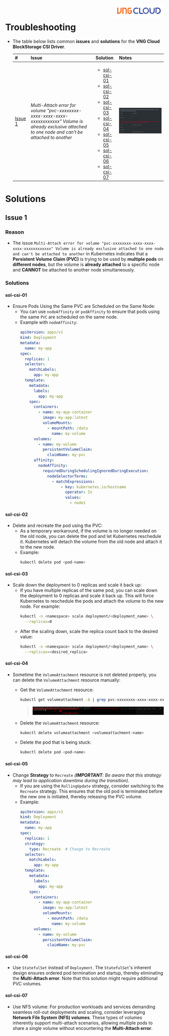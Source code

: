 <div style="float: right;"><img src="../../../images/01.png" width="160px" /></div><br>

# Troubleshooting

- The table below lists common **issues** and **solutions** for the **VNG Cloud BlockStorage CSI Driver**.

  | #                   | Issue                                                                                                                                                        | Solution                                                                                                        | Notes                                 |
  | ------------------- | ------------------------------------------------------------------------------------------------------------------------------------------------------------ | --------------------------------------------------------------------------------------------------------------- | ------------------------------------- |
  | [Issue 1](#issue-1) | _Multi-Attach error for volume "pvc-xxxxxxxx-xxxx-xxxx-xxxx-xxxxxxxxxxxx" Volume is already exclusive attached to one node and can't be attached to another_ | <ul><li>[sol-csi-01](#sol-csi-01)</li><li>[sol-csi-02](#sol-csi-02)</li><li>[sol-csi-03](#sol-csi-03)</li><li>[sol-csi-04](#sol-csi-04)</li><li>[sol-csi-05](#sol-csi-05)</li><li>[sol-csi-06](#sol-csi-06)</li><li>[sol-csi-07](#sol-csi-07)</li></ul> | ![](../../../images/csi/issue/01.png) |

# Solutions

## Issue 1

### Reason

- The issue `Multi-Attach error for volume "pvc-xxxxxxxx-xxxx-xxxx-xxxx-xxxxxxxxxxxx" Volume is already exclusive attached to one node and can't be attached to another` in Kubernetes indicates that a **Persistent Volume Claim (PVC)** is trying to be used by **multiple pods** on **different nodes**, but the volume is **already attached** to a specific node and **CANNOT** be attached to another node simultaneously.

### Solutions

#### sol-csi-01

- Ensure Pods Using the Same PVC are Scheduled on the Same Node:
  - You can use `nodeAffinity` or `podAffinity` to ensure that pods using the same `PVC` are scheduled on the same node.
  - Example with `nodeAffinity`:
    ```yaml
    apiVersion: apps/v1
    kind: Deployment
    metadata:
      name: my-app
    spec:
      replicas: 1
      selector:
        matchLabels:
          app: my-app
      template:
        metadata:
          labels:
            app: my-app
        spec:
          containers:
            - name: my-app-container
              image: my-app:latest
              volumeMounts:
                - mountPath: /data
                  name: my-volume
          volumes:
            - name: my-volume
              persistentVolumeClaim:
                claimName: my-pvc
          affinity:
            nodeAffinity:
              requiredDuringSchedulingIgnoredDuringExecution:
                nodeSelectorTerms:
                  - matchExpressions:
                      - key: kubernetes.io/hostname
                        operator: In
                        values:
                          - node1
    ```

#### sol-csi-02

- Delete and recreate the pod using the PVC:
  - As a temporary workaround, if the volume is no longer needed on the old node, you can delete the pod and let Kubernetes reschedule it. Kubernetes will detach the volume from the old node and attach it to the new node.
  - Example:
    ```bash
    kubectl delete pod <pod-name>
    ```

#### sol-csi-03

- Scale down the deployment to 0 replicas and scale it back up:
  - If you have multiple replicas of the same pod, you can scale down the deployment to 0 replicas and scale it back up. This will force Kubernetes to reschedule the pods and attach the volume to the new node. For example:
    ```bash
    kubectl -n <namespace> scale deployment/<deployment_name> \
      --replicas=0
    ```
  - After the scaling down, scale the replica count back to the desired value:
    ```bash
    kubectl -n <namespace> scale deployment/<deployment_name> \
      --replicas=<desired_replica>
    ```

#### sol-csi-04
- Sometime the `VolumeAttachment` resource is not deleted properly, you can delete the `VolumeAttachment` resource manually:
  - Get the `VolumeAttachment` resource:
    ```bash
    kubectl get volumeattachment -A | grep pvc-xxxxxxxx-xxxx-xxxx-xxxx-xxxxxxxxxxxx
    ```
    > ![](../../../images/csi/issue/02.png)
  - Delete the `VolumeAttachment` resource:
    ```bash
    kubectl delete volumeattachment <volumeattachment-name>
    ```
  
  - Delete the pod that is being stuck:
    ```bash
    kubectl delete pod <pod-name>
    ```

#### sol-csi-05
- Change **Strategy** to `Recreate` _(**IMPORTANT**: Be aware that this strategy may lead to application downtime during the transition)._
  - If you are using the `RollingUpdate` strategy, consider switching to the `Recreate` strategy. This ensures that the old pod is terminated before the new one is initiated, thereby releasing the PVC volume.
  - Example:
    ```yaml
    apiVersion: apps/v1
    kind: Deployment
    metadata:
      name: my-app
    spec:
      replicas: 1
      strategy:
        type: Recreate  # Change to Recreate
      selector:
        matchLabels:
          app: my-app
      template:
        metadata:
          labels:
            app: my-app
        spec:
          containers:
            - name: my-app-container
              image: my-app:latest
              volumeMounts:
                - mountPath: /data
                  name: my-volume
          volumes:
            - name: my-volume
              persistentVolumeClaim:
                claimName: my-pvc
    ```

#### sol-csi-06
- Use `StatefulSet` instead of `Deployment`. The `StatefulSet`'s inherent design ensures ordered pod termination and startup, thereby eliminating the **Multi-Attach error**. Note that this solution might require additional PVC volumes.


#### sol-csi-07
- Use NFS volume:
  For production workloads and services demanding seamless roll-out deployments and scaling, consider leveraging **Network File System (NFS) volumes**. These types of volumes inherently support multi-attach scenarios, allowing multiple pods to share a single volume without encountering the **Multi-Attach error**.